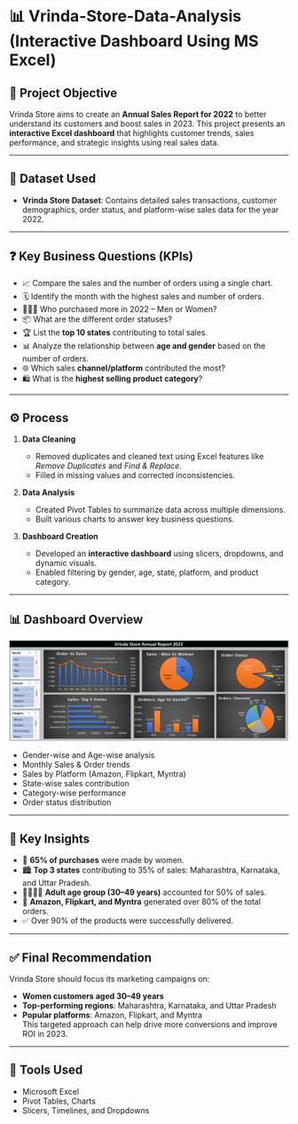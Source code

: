 
# 📊 Vrinda-Store-Data-Analysis (Interactive Dashboard Using MS Excel)

## 🎯 Project Objective

Vrinda Store aims to create an **Annual Sales Report for 2022** to better understand its customers and boost sales in 2023. This project presents an **interactive Excel dashboard** that highlights customer trends, sales performance, and strategic insights using real sales data.

---

## 📁 Dataset Used

- **Vrinda Store Dataset**: Contains detailed sales transactions, customer demographics, order status, and platform-wise sales data for the year 2022.

---

## ❓ Key Business Questions (KPIs)

- 📈 Compare the sales and the number of orders using a single chart.
- 🗓️ Identify the month with the highest sales and number of orders.
- 👨‍🦰👩 Who purchased more in 2022 – Men or Women?
- 📦 What are the different order statuses?
- 🏆 List the **top 10 states** contributing to total sales.
- 📊 Analyze the relationship between **age and gender** based on the number of orders.
- 🌐 Which sales **channel/platform** contributed the most?
- 🛍️ What is the **highest selling product category**?

---

## ⚙️ Process

1. **Data Cleaning**  
   - Removed duplicates and cleaned text using Excel features like *Remove Duplicates* and *Find & Replace*.
   - Filled in missing values and corrected inconsistencies.

2. **Data Analysis**  
   - Created Pivot Tables to summarize data across multiple dimensions.
   - Built various charts to answer key business questions.

3. **Dashboard Creation**  
   - Developed an **interactive dashboard** using slicers, dropdowns, and dynamic visuals.
   - Enabled filtering by gender, age, state, platform, and product category.

---

## 📊 Dashboard Overview
![vrinda store analysis dashboard](https://github.com/Pratiksurya28/Vrinda--Store-Data-Analysis-Dashboard/blob/main/image.png)
- Gender-wise and Age-wise analysis
- Monthly Sales & Order trends
- Sales by Platform (Amazon, Flipkart, Myntra)
- State-wise sales contribution
- Category-wise performance
- Order status distribution

---

## 📌 Key Insights

- 👩 **65% of purchases** were made by women.
- 🏙️ **Top 3 states** contributing to 35% of sales: Maharashtra, Karnataka, and Uttar Pradesh.
- 👨‍👩‍👧‍👦 **Adult age group (30–49 years)** accounted for 50% of sales.
- 🛒 **Amazon, Flipkart, and Myntra** generated over 80% of the total orders.
- ✅ Over 90% of the products were successfully delivered.

---

## ✅ Final Recommendation

Vrinda Store should focus its marketing campaigns on:
- **Women customers aged 30–49 years**
- **Top-performing regions**: Maharashtra, Karnataka, and Uttar Pradesh
- **Popular platforms**: Amazon, Flipkart, and Myntra  
This targeted approach can help drive more conversions and improve ROI in 2023.

---

## 🧠 Tools Used

- Microsoft Excel
- Pivot Tables, Charts
- Slicers, Timelines, and Dropdowns



